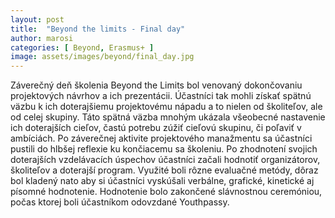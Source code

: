 ```yaml
---
layout: post
title:  "Beyond the limits - Final day"
author: marosi
categories: [ Beyond, Erasmus+ ]
image: assets/images/beyond/final_day.jpg
---
```


Záverečný deň školenia Beyond the Limits bol venovaný dokončovaniu projektových návrhov a ich prezentácii. Účastníci tak mohli získať spätnú väzbu k ich doterajšiemu projektovému nápadu a to nielen od školiteľov, ale od celej skupiny. Táto spätná väzba mnohým ukázala všeobecné nastavenie ich doterajších cieľov, častú potrebu zúžiť cieľovú skupinu, či poľaviť v ambíciách. Po záverečnej
aktivite projektového manažmentu sa účastníci pustili do hlbšej reflexie ku končiacemu sa školeniu. Po zhodnotení svojich doterajších vzdelávacích úspechov účastníci začali hodnotiť organizátorov, školiteľov a doterajší program. Využité boli rôzne evaluačné metódy, dôraz bol kladený nato aby si účastníci vyskúšali verbálne, grafické, kinetické aj písomné hodnotenie. Hodnotenie bolo zakončené slávnostnou ceremóniou, počas ktorej boli účastníkom odovzdané Youthpassy.




